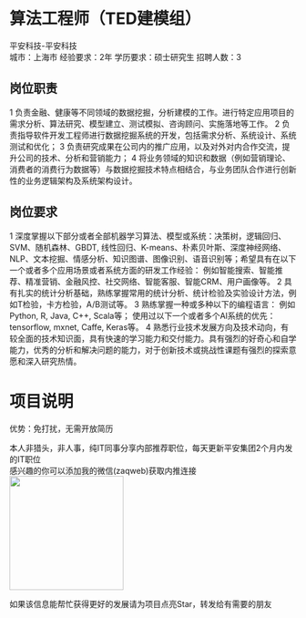 # 算法工程师（TED建模组）
平安科技-平安科技  
城市：上海市 经验要求：2年 学历要求：硕士研究生  招聘人数：3

## 岗位职责
1 负责金融、健康等不同领域的数据挖掘，分析建模的工作。进行特定应用项目的需求分析、算法研究、模型建立、测试模拟、咨询顾问、实施落地等工作。
   2 负责指导软件开发工程师进行数据挖掘系统的开发，包括需求分析、系统设计、系统测试和优化； 
   3 负责研究成果在公司内的推广应用，以及对外对内合作交流，提升公司的技术、分析和营销能力； 
   4 将业务领域的知识和数据（例如营销理论、消费者的消费行为数据等）与数据挖掘技术特点相结合，与业务团队合作进行创新性的业务逻辑架构及系统架构设计。

## 岗位要求
1 深度掌握以下部分或者全部机器学习算法、模型或系统：决策树，逻辑回归、SVM、随机森林、GBDT, 线性回归、K-means、朴素贝叶斯、深度神经网络、NLP、文本挖掘、情感分析、知识图谱、图像识别、语音识别等；希望具有在以下一个或者多个应用场景或者系统方面的研发工作经验： 例如智能搜索、智能推荐、精准营销、金融风控、社交网络、智能客服、智能CRM、用户画像等。
   2 具有扎实的统计分析基础，熟练掌握常用的统计分析、统计检验及实验设计方法，例如T检验，卡方检验，A/B测试等。
   3 熟练掌握一种或多种以下的编程语言： 例如Python, R, Java, C++, Scala等； 使用过以下一个或者多个AI系统的优先：tensorflow, mxnet, Caffe, Keras等。
   4 熟悉行业技术发展方向及技术动向，有较全面的技术知识面，具有快速的学习能力和交付能力。具有强烈的好奇心和自学能力，优秀的分析和解决问题的能力，对于创新技术或挑战性课题有强烈的探索意愿和深入研究热情。

# 项目说明

优势：免打扰，无需开放简历

本人非猎头，非人事，纯IT同事分享内部推荐职位，每天更新平安集团2个月内发的IT职位  
感兴趣的你可以添加我的微信(zaqweb)获取内推连接  
<img src="https://github.com/zaqweb/PA-IT-JOBS/blob/master/WechatICode.jpeg"  height="200" width="200">

如果该信息能帮忙获得更好的发展请为项目点亮Star，转发给有需要的朋友




